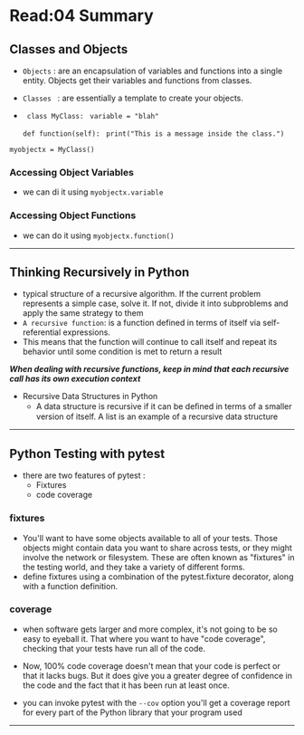 # Read:04 Summary
## Classes and Objects
* `Objects` :  are an encapsulation of variables and functions into a single entity. Objects get their variables and functions from classes.
* `Classes ` : are essentially a template to create your objects.
* ` class MyClass:`
   ` variable = "blah"`

    `def function(self):`
       ` print("This is a message inside the class.")`

`myobjectx = MyClass() `
### Accessing Object Variables
* we can di it using `myobjectx.variable`
### Accessing Object Functions

* we can do it using `myobjectx.function()`
-----------------------------------------------------------------------------------------------------------------------------
## Thinking Recursively in Python

* typical structure of a recursive algorithm. If the current problem represents a simple case, solve it. If not, divide it into 
subproblems and apply the same strategy to them
*  `A recursive function`: is a function defined in terms of itself via self-referential expressions.
  * This means that the function will continue to call itself and repeat its behavior until some condition is met to return a result
  
***When dealing with recursive functions, keep in mind that each recursive call has its own execution context***

* Recursive Data Structures in Python
  * A data structure is recursive if it can be deﬁned in terms of a smaller version of itself. A list is
  an example of a recursive data structure
  
-------------------------------------------------------------------------------------------------------------------------------------
## Python Testing with pytest

* there are two features of pytest :
  * Fixtures
  * code coverage

### fixtures 
* You'll want to have some objects available to all of your tests. Those objects might contain data you want to share
across tests, or they might involve the network or filesystem. These are often known as "fixtures" in the testing world, and they take
a variety of different forms.
* define fixtures using a combination of the pytest.fixture decorator, along with a function definition.
### coverage
* when software gets larger and more complex, it's not going to be so easy to eyeball it. That where you want to have "code coverage", checking that
your tests have run all of the code.

* Now, 100% code coverage doesn't mean that your code is perfect or that it lacks bugs. But it does give you a greater degree of
confidence in the code and the fact that it has been run at least once.
* you can invoke pytest with the `--cov` option you'll get a coverage report for every part of the Python library that your program used

-----------------------------------------------------------------------------------------------------------





